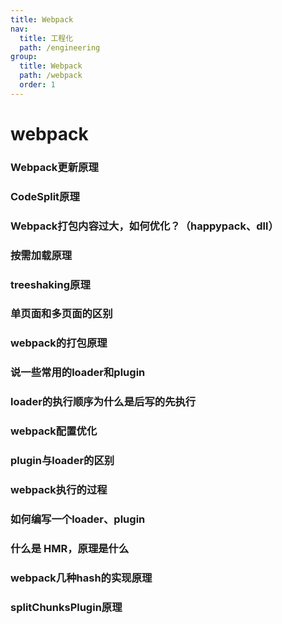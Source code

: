 ```yaml
---
title: Webpack
nav:
  title: 工程化
  path: /engineering
group:
  title: Webpack
  path: /webpack
  order: 1
---
```


# webpack

### Webpack更新原理

### CodeSplit原理

### Webpack打包内容过大，如何优化？（happypack、dll）

### 按需加载原理

### treeshaking原理

### 单页面和多页面的区别

### webpack的打包原理

### 说一些常用的loader和plugin

### loader的执行顺序为什么是后写的先执行

### webpack配置优化

### plugin与loader的区别

### webpack执行的过程

### 如何编写一个loader、plugin

### 什么是 HMR，原理是什么

### webpack几种hash的实现原理

### splitChunksPlugin原理


